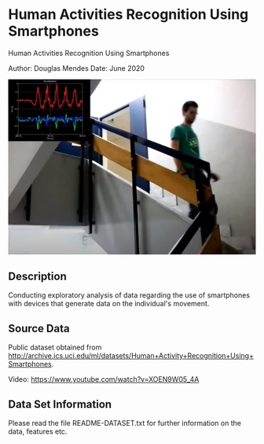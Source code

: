 # Human Activities Recognition Using Smartphones
Human Activities Recognition Using Smartphones

Author: Douglas Mendes
Date: June 2020

![alt text](https://raw.githubusercontent.com/DOUGLASMENDES/HumanActivitiesRecognitionUsingSmartphones/master/collecting_data.png)

## Description
Conducting exploratory analysis of data regarding the use of smartphones with devices that generate data on the individual's movement.


## Source Data
Public dataset obtained from http://archive.ics.uci.edu/ml/datasets/Human+Activity+Recognition+Using+Smartphones.

Video: https://www.youtube.com/watch?v=XOEN9W05_4A

## Data Set Information
Please read the file README-DATASET.txt for further information on the data, features etc.





